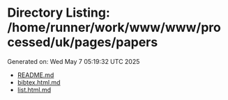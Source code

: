 # Directory Listing: /home/runner/work/www/www/processed/uk/pages/papers
Generated on: Wed May  7 05:19:32 UTC 2025

- [README.md](README.md)
- [bibtex.html.md](bibtex.html.md)
- [list.html.md](list.html.md)
